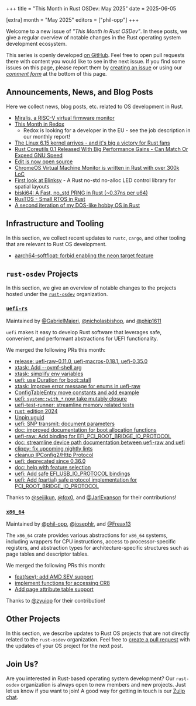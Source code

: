 +++
title = "This Month in Rust OSDev: May 2025"
date = 2025-06-05

[extra]
month = "May 2025"
editors = ["phil-opp"]
+++

Welcome to a new issue of _"This Month in Rust OSDev"_. In these posts, we give a regular overview of notable changes in the Rust operating system development ecosystem.

<!-- more -->

This series is openly developed [on GitHub](https://github.com/rust-osdev/homepage/). Feel free to open pull requests there with content you would like to see in the next issue. If you find some issues on this page, please report them by [creating an issue](https://github.com/rust-osdev/homepage/issues/new) or using our <a href="#comment-form">_comment form_</a> at the bottom of this page.

<!--
    This is a draft for the upcoming "This Month in Rust OSDev (May 2025)" post.
    Feel free to create pull requests against the `next` branch to add your
    content here.
    Please take a look at the past posts on https://rust-osdev.com/ to see the
    general structure of these posts.
-->

## Announcements, News, and Blog Posts

Here we collect news, blog posts, etc. related to OS development in Rust.

<!--
Please follow this template:

- [Title](https://example.com)
  - (optional) Some additional context
-->

- [Miralis, a RISC-V virtual firmware monitor](https://github.com/CharlyCst/miralis)
- [This Month in Redox](https://redox-os.org/news/this-month-250531/)
  - Redox is looking for a developer in the EU - see the job description in our monthly report!
- [The Linux 6.15 kernel arrives - and it's big a victory for Rust fans](https://www.zdnet.com/article/the-linux-6-15-kernel-arrives-and-its-big-a-victory-for-rust-fans/)
- [Rust Coreutils 0.1 Released With Big Performance Gains - Can Match Or Exceed GNU Speed](https://www.phoronix.com/news/Rust-Coreutils-0.1-Released)
- [Edit is now open source](https://devblogs.microsoft.com/commandline/edit-is-now-open-source/)
- [ChromeOS Virtual Machine Monitor is written in Rust with over 300k LoC](https://www.reddit.com/r/rust/comments/1l1ue85/chromeos_virtual_machine_monitor_is_written_in/)
- [First look at Blinksy](https://blog.mikey.nz/first-look-at-blinksy/) - A Rust no-std no-alloc LED control library for spatial layouts
- [biski64: A Fast, no_std PRNG in Rust (~0.37ns per u64)](https://www.reddit.com/r/rust/comments/1kwe65p/biski64_a_fast_no_std_prng_in_rust_037ns_per_u64/)
- [RusTOS - Small RTOS in Rust](https://www.reddit.com/r/rust/comments/1kgx126/rustos_small_rtos_in_rust/)
- [A second iteration of my DOS-like hobby OS in Rust](https://www.reddit.com/r/rust/comments/1kzjzj4/a_second_iteration_of_my_doslike_hobby_os_in_rust/)

## Infrastructure and Tooling

In this section, we collect recent updates to `rustc`, `cargo`, and other tooling that are relevant to Rust OS development.

<!--
    Please use the following template:

- [Title](https://example.com)
  - (optional) Some additional context
-->

- [aarch64-softfloat: forbid enabling the neon target feature](https://github.com/rust-lang/rust/pull/135160)

## `rust-osdev` Projects

In this section, we give an overview of notable changes to the projects hosted under the [`rust-osdev`](https://github.com/rust-osdev/about) organization.

<!--
    Please use the following template:

    ### [`repo_name`](https://github.com/rust-osdev/repo_name)
    <span class="maintainers">Maintained by [@maintainer_1](https://github.com/maintainer_1)</span>

    The `repo_name` crate ...<<short introduction>>...

    We merged the following changes this month:
    <<changelog, either in list or text form>>
-->


### [`uefi-rs`](https://github.com/rust-osdev/uefi-rs)
<span class="maintainers">Maintained by [@GabrielMajeri](https://github.com/GabrielMajeri), [@nicholasbishop](https://github.com/nicholasbishop), and [@phip1611](https://github.com/phip1611)</span>

`uefi` makes it easy to develop Rust software that leverages safe, convenient,
and performant abstractions for UEFI functionality.

We merged the following PRs this month:

- [release: uefi-raw-0.11.0, uefi-macros-0.18.1, uefi-0.35.0](https://github.com/rust-osdev/uefi-rs/pull/1652)
- [xtask: Add --ovmf-shell arg](https://github.com/rust-osdev/uefi-rs/pull/1656)
- [xtask: simplify env variables](https://github.com/rust-osdev/uefi-rs/pull/1657)
- [uefi: use Duration for boot::stall](https://github.com/rust-osdev/uefi-rs/pull/1659)
- [xtask: Improve error message for enums in uefi-raw](https://github.com/rust-osdev/uefi-rs/pull/1660)
- [ConfigTableEntry move constants and add example](https://github.com/rust-osdev/uefi-rs/pull/1661)
- [uefi: `system::with_*` now take mutably closure](https://github.com/rust-osdev/uefi-rs/pull/1663)
- [uefi-test-runner: streamline memory related tests](https://github.com/rust-osdev/uefi-rs/pull/1666)
- [rust: edition 2024](https://github.com/rust-osdev/uefi-rs/pull/1586)
- [Unpin uguid](https://github.com/rust-osdev/uefi-rs/pull/1673)
- [uefi: SNP transmit: document parameters](https://github.com/rust-osdev/uefi-rs/pull/1664)
- [doc: improved documentation for boot allocation functions](https://github.com/rust-osdev/uefi-rs/pull/1665)
- [uefi-raw: Add binding for EFI_PCI_ROOT_BRIDGE_IO_PROTOCOL](https://github.com/rust-osdev/uefi-rs/pull/1658)
- [doc: streamline device path documentation between uefi-raw and uefi](https://github.com/rust-osdev/uefi-rs/pull/1641)
- [clippy: fix upcoming nightly lints](https://github.com/rust-osdev/uefi-rs/pull/1675)
- [cleanup IPConfig2/Http Protocol](https://github.com/rust-osdev/uefi-rs/pull/1640)
- [uefi: deprecated since 0.36.0](https://github.com/rust-osdev/uefi-rs/pull/1677)
- [doc: help with feature selection](https://github.com/rust-osdev/uefi-rs/pull/1676)
- [uefi: Add safe EFI_USB_IO_PROTOCOL bindings](https://github.com/rust-osdev/uefi-rs/pull/1625)
- [uefi: Add (partial) safe protocol implementation for PCI_ROOT_BRIDGE_IO_PROTOCOL](https://github.com/rust-osdev/uefi-rs/pull/1674)

<!-- - [chore(deps): update crate-ci/typos action to v1.32.0](https://github.com/rust-osdev/uefi-rs/pull/1654) -->
<!-- - [fix(deps): update rust crate clap to v4.5.38](https://github.com/rust-osdev/uefi-rs/pull/1668) -->
<!-- - [chore(deps): lock file maintenance](https://github.com/rust-osdev/uefi-rs/pull/1669) -->
<!-- - [chore(deps): update rust crate uguid to v2.2.1](https://github.com/rust-osdev/uefi-rs/pull/1653) -->
<!-- - [fix(deps): update rust crate nix to 0.30.0](https://github.com/rust-osdev/uefi-rs/pull/1670) -->
<!-- - [fix(deps): update rust crate mbrman to 0.6.0](https://github.com/rust-osdev/uefi-rs/pull/1671) -->
<!-- - [chore(deps): update codecov/codecov-action action to v5.4.3](https://github.com/rust-osdev/uefi-rs/pull/1672) -->
<!-- - [chore(deps): lock file maintenance](https://github.com/rust-osdev/uefi-rs/pull/1678) -->

Thanks to [@seijikun](https://github.com/seijikun), [@fox0](https://github.com/fox0), and [@JarlEvanson](https://github.com/JarlEvanson) for their contributions!


### [`x86_64`](https://github.com/rust-osdev/x86_64)
<span class="maintainers">Maintained by [@phil-opp](https://github.com/phil-opp), [@josephlr](https://github.com/orgs/rust-osdev/people/josephlr), and [@Freax13](https://github.com/orgs/rust-osdev/people/Freax13)</span>

The `x86_64` crate provides various abstractions for `x86_64` systems, including wrappers for CPU instructions, access to processor-specific registers, and abstraction types for architecture-specific structures such as page tables and descriptor tables.

We merged the following PRs this month:

- [feat(sev): add AMD SEV support](https://github.com/rust-osdev/x86_64/pull/542)
- [implement functions for accessing CR8](https://github.com/rust-osdev/x86_64/pull/547)
- [Add page attribute table support](https://github.com/rust-osdev/x86_64/pull/548)

Thanks to [@zyuiop](https://github.com/zyuiop) for their contribution!



## Other Projects

In this section, we describe updates to Rust OS projects that are not directly related to the `rust-osdev` organization. Feel free to [create a pull request](https://github.com/rust-osdev/homepage/pulls) with the updates of your OS project for the next post.

<!--
    Please use the following template:

    ### [`owner_name/repo_name`](https://github.com/rust-osdev/owner_name/repo_name)
    <span class="maintainers">(Section written by [@your_github_name](https://github.com/your_github_name))</span>

    ...<<your project updates>>...
-->



## Join Us?

Are you interested in Rust-based operating system development? Our `rust-osdev` organization is always open to new members and new projects. Just let us know if you want to join! A good way for getting in touch is our [Zulip chat](https://rust-osdev.zulipchat.com).
